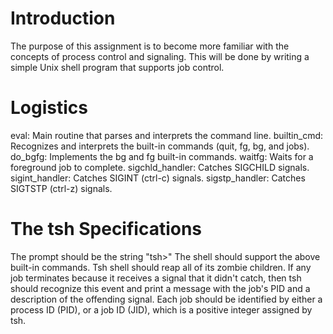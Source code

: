 Introduction
==================

The purpose of this assignment is to become more familiar with the concepts of process control and signaling. This will be done by writing a simple Unix shell program that supports job control.


Logistics
==================

eval: Main routine that parses and interprets the command line.
builtin_cmd: Recognizes and interprets the built-in commands (quit, fg, bg, and jobs).
do_bgfg: Implements the bg and fg built-in commands.
waitfg: Waits for a foreground job to complete.
sigchld_handler: Catches SIGCHILD signals.
sigint_handler: Catches SIGINT (ctrl-c) signals.
sigstp_handler: Catches SIGTSTP (ctrl-z) signals.


The tsh Specifications
========================

The prompt should be the string "tsh>"
The shell should support the above built-in commands.
Tsh shell should reap all of its zombie children. If any job terminates because it receives a signal that it didn't catch, then tsh should recognize this event and print a message with the job's PID and a description of the offending signal.
Each job should be identified by either a process ID (PID), or a job ID (JID), which is a positive integer assigned by tsh.
